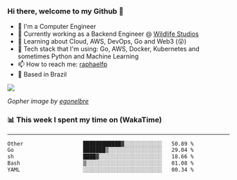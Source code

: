 ### Hi there, welcome to my Github 👋

- 📖 I'm a Computer Engineer
- 🔭 Currently working as a Backend Engineer @ [Wildlife Studios](https://wildlifestudios.com/)
- 🌱 Learning about Cloud, AWS, DevOps, Go and Web3 (😲)
- 🚀 Tech stack that I'm using: Go, AWS, Docker, Kubernetes and sometimes Python and Machine Learning
- 📫 How to reach me: [raphaelfp](https://linkedin.com/in/raphaelfp)
- 🏡 Based in Brazil

![](https://github.com/raphaelfp/gophers/blob/master/.thumb/animation/morning-coffee-3x.gif)

*Gopher image by [egonelbre](https://github.com/egonelbre/)*

### 📊 This week I spent my time on (WakaTime)

---

<!--START_SECTION:waka-->

```txt
Other                   ████████████▓░░░░░░░░░░░░   50.89 %
Go                      ███████▒░░░░░░░░░░░░░░░░░   29.04 %
sh                      ████▓░░░░░░░░░░░░░░░░░░░░   18.66 %
Bash                    ▒░░░░░░░░░░░░░░░░░░░░░░░░   01.08 %
YAML                    ░░░░░░░░░░░░░░░░░░░░░░░░░   00.34 %
```

<!--END_SECTION:waka-->
